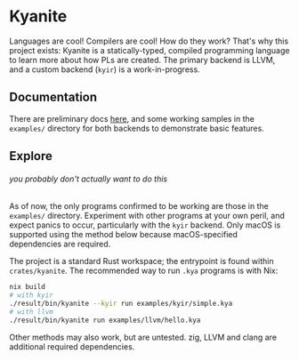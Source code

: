 # Kyanite

Languages are cool! Compilers are cool! How do they work? That's why this project exists: Kyanite is a statically-typed, compiled programming language to learn more about how PLs are created. The primary backend is LLVM, and a custom backend (`kyir`) is a work-in-progress.

## Documentation

There are preliminary docs [here](https://alaidriel.github.io/kyanite/), and some working samples in the `examples/` directory for both backends to demonstrate basic features.

## Explore

###### you probably don't actually want to do this

As of now, the only programs confirmed to be working are those in the `examples/` directory. Experiment with other programs at your own peril, and expect panics to occur, particularly with the `kyir` backend. Only macOS is supported using the method below because macOS-specified dependencies are required.

The project is a standard Rust workspace; the entrypoint is found within `crates/kyanite`. The recommended way to run `.kya` programs is with Nix:

```bash
nix build
# with kyir
./result/bin/kyanite --kyir run examples/kyir/simple.kya
# with llvm
./result/bin/kyanite run examples/llvm/hello.kya
```

Other methods may also work, but are untested. zig, LLVM and clang are additional required dependencies.
